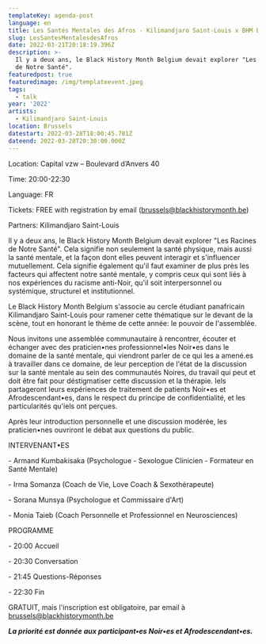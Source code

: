```yaml
---
templateKey: agenda-post
language: en
title: Les Santés Mentales des Afros - Kilimandjaro Saint-Louis x BHM Belgium
slug: LesSantesMentalesdesAfros
date: 2022-03-21T20:18:19.396Z
description: >-
  Il y a deux ans, le Black History Month Belgium devait explorer "Les Racines
  de Notre Santé".
featuredpost: true
featuredimage: /img/templateevent.jpeg
tags:
  - talk
year: '2022'
artists:
  - Kilimandjaro Saint-Louis
location: Brussels
datestart: 2022-03-28T18:00:45.781Z
dateend: 2022-03-28T20:30:00.000Z
---
```

Location:  Capital vzw – Boulevard d’Anvers 40

Time: 20:00-22:30

Language: FR

Tickets: FREE with registration by email (brussels@blackhistorymonth.be)

Partners: Kilimandjaro Saint-Louis

Il y a deux ans, le Black History Month Belgium devait explorer "Les Racines de Notre Santé". Cela signifie non seulement la santé physique, mais aussi la santé mentale, et la façon dont elles peuvent interagir et s'influencer mutuellement. Cela signifie également qu'il faut examiner de plus près les facteurs qui affectent notre santé mentale, y compris ceux qui sont liés à nos expériences du racisme anti-Noir, qu'il soit interpersonnel ou systémique, structurel et institutionnel.

Le Black History Month Belgium s'associe au cercle étudiant panafricain Kilimandjaro Saint-Louis pour ramener cette thématique sur le devant de la scène, tout en honorant le thème de cette année: le pouvoir de l'assemblée.

Nous invitons une assemblée communautaire à rencontrer, écouter et échanger avec des praticien•nes professionnel•les Noir•es dans le domaine de la santé mentale, qui viendront parler de ce qui les a amené.es à travailler dans ce domaine, de leur perception de l'état de la discussion sur la santé mentale au sein des communautés Noires, du travail qui peut et doit être fait pour déstigmatiser cette discussion et la thérapie. Iels partageront leurs expériences de traitement de patients Noir•es et Afrodescendant•es, dans le respect du principe de confidentialité, et les particularités qu'iels ont perçues.

Après leur introduction personnelle et une discussion modérée, les praticien•nes ouvriront le débat aux questions du public.

INTERVENANT•ES

\- Armand Kumbakisaka (Psychologue - Sexologue Clinicien - Formateur en Santé Mentale)

\- Irma Somanza (Coach de Vie, Love Coach & Sexothérapeute)

\- Sorana Munsya (Psychologue et Commissaire d'Art)

\- Monia Taieb (Coach Personnelle et Professionnel en Neurosciences)

PROGRAMME

\- 20:00 Accueil

\- 20:30 Conversation

\- 21:45 Questions-Réponses

\- 22:30 Fin

GRATUIT, mais l'inscription est obligatoire, par email à brussels@blackhistorymonth.be

_**La priorité est donnée aux participant•es Noir•es et Afrodescendant•es.**_
